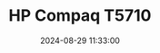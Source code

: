---
layout: post
title: HP Compaq T5710
summary: 
date: '2024-08-29 11:33:00'
tags: [Computers, PC, Thin Client PCs]
---